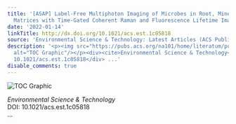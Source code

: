 ```yaml
---
title: '[ASAP] Label-Free Multiphoton Imaging of Microbes in Root, Mineral, and Soil
  Matrices with Time-Gated Coherent Raman and Fluorescence Lifetime Imaging'
date: '2022-01-14'
linkTitle: http://dx.doi.org/10.1021/acs.est.1c05818
source: 'Environmental Science & Technology: Latest Articles (ACS Publications)'
description: '<p><img src="https://pubs.acs.org/na101/home/literatum/publisher/achs/journals/content/esthag/0/esthag.ahead-of-print/acs.est.1c05818/20220114/images/medium/es1c05818_0010.gif"
  alt="TOC Graphic"/></p><div><cite>Environmental Science & Technology</cite></div><div>DOI:
  10.1021/acs.est.1c05818</div> ...'
disable_comments: true
---
```

<p><img src="https://pubs.acs.org/na101/home/literatum/publisher/achs/journals/content/esthag/0/esthag.ahead-of-print/acs.est.1c05818/20220114/images/medium/es1c05818_0010.gif" alt="TOC Graphic"/></p><div><cite>Environmental Science & Technology</cite></div><div>DOI: 10.1021/acs.est.1c05818</div> ...